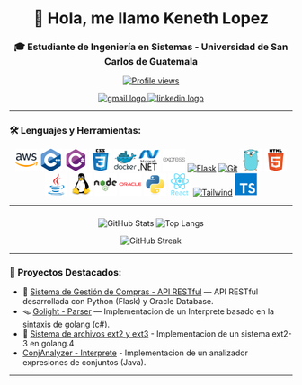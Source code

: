 <h1 align="center">👋 Hola, me llamo Keneth Lopez</h1>
<h3 align="center">🎓 Estudiante de Ingeniería en Sistemas - Universidad de San Carlos de Guatemala</h3>

<p align="center">
  <a href="mailto:wilard.lz14@gmail.com?subject=Contacto%20desde%20GitHub&body=Hola%20Keneth," target="_blank">
  <img src="https://komarev.com/ghpvc/?username=sudokentucky&label=Profile%20views&color=0e75b6&style=flat" alt="Profile views" />
</p>


<div align="center">
  <a href="mailto:wilard.lz14@gmail.com" target="_blank">
    <img src="https://img.shields.io/static/v1?message=Gmail&logo=gmail&label=&color=D14836&logoColor=white&labelColor=&style=for-the-badge" height="35" alt="gmail logo"  />
  </a>
  <a href="https://linkedin.com/in/keneth-lopez-47a976152" target="_blank">
    <img src="https://img.shields.io/static/v1?message=LinkedIn&logo=linkedin&label=&color=0077B5&logoColor=white&labelColor=&style=for-the-badge" height="35" alt="linkedin logo"  />
  </a>

</div>

---

### 🛠️ Lenguajes y Herramientas:

<p align="center">
  <a href="https://aws.amazon.com" target="_blank"><img src="https://raw.githubusercontent.com/devicons/devicon/master/icons/amazonwebservices/amazonwebservices-original-wordmark.svg" alt="AWS" width="40" height="40"/></a>
  <a href="https://www.w3schools.com/cpp/" target="_blank"><img src="https://raw.githubusercontent.com/devicons/devicon/master/icons/cplusplus/cplusplus-original.svg" alt="C++" width="40" height="40"/></a>
  <a href="https://www.w3schools.com/cs/" target="_blank"><img src="https://raw.githubusercontent.com/devicons/devicon/master/icons/csharp/csharp-original.svg" alt="C#" width="40" height="40"/></a>
  <a href="https://www.w3schools.com/css/" target="_blank"><img src="https://raw.githubusercontent.com/devicons/devicon/master/icons/css3/css3-original-wordmark.svg" alt="CSS3" width="40" height="40"/></a>
  <a href="https://www.docker.com/" target="_blank"><img src="https://raw.githubusercontent.com/devicons/devicon/master/icons/docker/docker-original-wordmark.svg" alt="Docker" width="40" height="40"/></a>
  <a href="https://dotnet.microsoft.com/" target="_blank"><img src="https://raw.githubusercontent.com/devicons/devicon/master/icons/dot-net/dot-net-original-wordmark.svg" alt=".NET" width="40" height="40"/></a>
  <a href="https://expressjs.com" target="_blank"><img src="https://raw.githubusercontent.com/devicons/devicon/master/icons/express/express-original-wordmark.svg" alt="Express" width="40" height="40"/></a>
  <a href="https://flask.palletsprojects.com/" target="_blank"><img src="https://camo.githubusercontent.com/1477b10c6a5aebf65193c99c648012e8cf9edd6099236039bbe67fb24242182d/68747470733a2f2f63646e2e73696d706c6569636f6e732e6f72672f666c61736b2f303030303030" alt="Flask" width="40" height="40"/></a>
  <a href="https://git-scm.com/" target="_blank"><img src="https://www.vectorlogo.zone/logos/git-scm/git-scm-icon.svg" alt="Git" width="40" height="40"/></a>
  <a href="https://golang.org" target="_blank"><img src="https://raw.githubusercontent.com/devicons/devicon/master/icons/go/go-original.svg" alt="Go" width="40" height="40"/></a>
  <a href="https://www.w3.org/html/" target="_blank"><img src="https://raw.githubusercontent.com/devicons/devicon/master/icons/html5/html5-original-wordmark.svg" alt="HTML5" width="40" height="40"/></a>
  <a href="https://www.java.com" target="_blank"><img src="https://raw.githubusercontent.com/devicons/devicon/master/icons/java/java-original.svg" alt="Java" width="40" height="40"/></a>
  <a href="https://www.linux.org/" target="_blank"><img src="https://raw.githubusercontent.com/devicons/devicon/master/icons/linux/linux-original.svg" alt="Linux" width="40" height="40"/></a>
  <a href="https://nodejs.org" target="_blank"><img src="https://raw.githubusercontent.com/devicons/devicon/master/icons/nodejs/nodejs-original-wordmark.svg" alt="Node.js" width="40" height="40"/></a>
  <a href="https://www.oracle.com/" target="_blank"><img src="https://raw.githubusercontent.com/devicons/devicon/master/icons/oracle/oracle-original.svg" alt="Oracle" width="40" height="40"/></a>
  <a href="https://www.python.org" target="_blank"><img src="https://raw.githubusercontent.com/devicons/devicon/master/icons/python/python-original.svg" alt="Python" width="40" height="40"/></a>
  <a href="https://reactjs.org/" target="_blank"><img src="https://raw.githubusercontent.com/devicons/devicon/master/icons/react/react-original-wordmark.svg" alt="React" width="40" height="40"/></a>
  <a href="https://tailwindcss.com/" target="_blank"><img src="https://www.vectorlogo.zone/logos/tailwindcss/tailwindcss-icon.svg" alt="Tailwind" width="40" height="40"/></a>
  <a href="https://www.typescriptlang.org/" target="_blank"><img src="https://raw.githubusercontent.com/devicons/devicon/master/icons/typescript/typescript-original.svg" alt="TypeScript" width="40" height="40"/></a>
</p>

---

### 
<p align="center">
  <img src="https://github-readme-stats.vercel.app/api?username=sudokentucky&show_icons=true&theme=dracula&locale=en" alt="GitHub Stats" />
  <img src="https://github-readme-stats.vercel.app/api/top-langs?username=sudokentucky&show_icons=true&locale=en&layout=compact&theme=dracula" alt="Top Langs" />
</p>

<p align="center">
  <img src="https://streak-stats.demolab.com?user=sudokentucky&theme=dracula&hide_border=false" alt="GitHub Streak"/>
</p>

---

### 🚀 Proyectos Destacados:

- 🛒 [Sistema de Gestión de Compras - API RESTful](https://github.com/sudokentucky/-SBD1-P1_202100106.git) — API RESTful desarrollada con Python (Flask) y Oracle Database.
- 🪤 [Golight - Parser](https://github.com/sudokentucky/OLC2_Proyecto1_202100106.git) — Implementacion de un Interprete basado en la sintaxis de golang (c#).
- 📁 [Sistema de archivos ext2 y ext3](https://github.com/sudokentucky/MIA_2S_P1_202100106.git) - Implementacion de un sistema ext2-3 en golang.4
- [ConjAnalyzer - Interprete](https://github.com/sudokentucky/OCL1_Proyecto1_202100106.git) - Implementacion de un analizador expresiones de conjuntos (Java).

---


